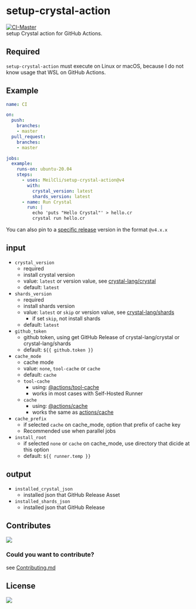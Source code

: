# setup-crystal-action
[![CI-Master](https://github.com/MeilCli/setup-crystal-action/actions/workflows/ci-master.yml/badge.svg)](https://github.com/MeilCli/setup-crystal-action/actions/workflows/ci-master.yml)  
setup Crystal action for GitHub Actions.  

## Required
`setup-crystal-action` must execute on Linux or macOS, because I do not know usage that WSL on GitHub Actions.

## Example
```yaml
name: CI

on: 
  push:
    branches:    
    - master
  pull_request:
    branches:
    - master

jobs:
  example:
    runs-on: ubuntu-20.04
    steps:
      - uses: MeilCli/setup-crystal-action@v4
        with: 
          crystal_version: latest
          shards_version: latest
      - name: Run Crystal
        run: |
          echo 'puts "Hello Crystal"' > hello.cr
          crystal run hello.cr
```

You can also pin to a [specific release](https://github.com/MeilCli/setup-crystal-action/releases) version in the format `@v4.x.x`

## input
- `crystal_version`
  - required
  - install crystal version
  - value: `latest` or version value, see [crystal-lang/crystal](https://github.com/crystal-lang/crystal/releases)
  - default: `latest`
- `shards_version`
  - required
  - install shards version
  - value: `latest` or `skip` or version value, see [crystal-lang/shards](https://github.com/crystal-lang/shards/releases)
    - if set `skip`, not install shards
  - default: `latest`
- `github_token`
  - github token, using get GitHub Release of crystal-lang/crystal or crystal-lang/shards
  - default: `${{ github.token }}`
- `cache_mode`
  - cache mode
  - value: `none`, `tool-cache` or `cache`
  - default: `cache`
  - `tool-cache`
    - using: [@actions/tool-cache](https://github.com/actions/toolkit/tree/main/packages/tool-cache)
    - works in most cases with Self-Hosted Runner
  - `cache`
    - using: [@actions/cache](https://github.com/actions/toolkit/tree/main/packages/cache)
    - works the same as [actions/cache](https://github.com/actions/cache)
- `cache_prefix`
  - if selected `cache` on cache_mode, option that prefix of cache key
  - Recommended use when parallel jobs
- `install_root`
  - if selected `none` or `cache` on cache_mode, use directory that dicide at this option
  - default: `${{ runner.temp }}`

## output
- `installed_crystal_json`
  - installed json that GitHub Release Asset
- `installed_shards_json`
  - installed json that GitHub Release

## Contributes
[<img src="https://gist.github.com/MeilCli/828476d51fc9574c495db18e559ed364/raw/3c739e396eb021930edb0a5e5d7a94871bc98042/metrics_contributors.svg">](https://github.com/MeilCli/setup-crystal-action/graphs/contributors)

### Could you want to contribute?
see [Contributing.md](./.github/CONTRIBUTING.md)

## License
[<img src="https://gist.github.com/MeilCli/828476d51fc9574c495db18e559ed364/raw/3c739e396eb021930edb0a5e5d7a94871bc98042/metrics_licenses.svg">](LICENSE)